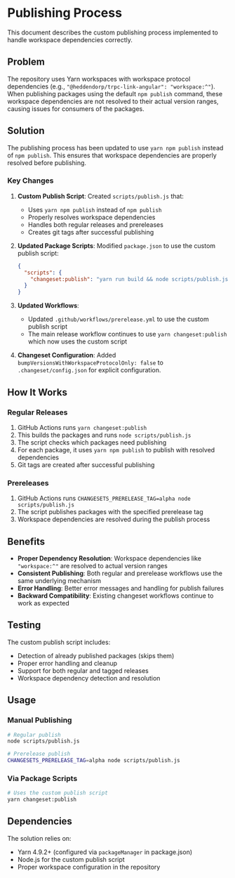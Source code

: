 # Publishing Process

This document describes the custom publishing process implemented to handle workspace dependencies correctly.

## Problem

The repository uses Yarn workspaces with workspace protocol dependencies (e.g., `"@heddendorp/trpc-link-angular": "workspace:^"`). When publishing packages using the default `npm publish` command, these workspace dependencies are not resolved to their actual version ranges, causing issues for consumers of the packages.

## Solution

The publishing process has been updated to use `yarn npm publish` instead of `npm publish`. This ensures that workspace dependencies are properly resolved before publishing.

### Key Changes

1. **Custom Publish Script**: Created `scripts/publish.js` that:
   - Uses `yarn npm publish` instead of `npm publish`
   - Properly resolves workspace dependencies
   - Handles both regular releases and prereleases
   - Creates git tags after successful publishing

2. **Updated Package Scripts**: Modified `package.json` to use the custom publish script:
   ```json
   {
     "scripts": {
       "changeset:publish": "yarn run build && node scripts/publish.js"
     }
   }
   ```

3. **Updated Workflows**: 
   - Updated `.github/workflows/prerelease.yml` to use the custom publish script
   - The main release workflow continues to use `yarn changeset:publish` which now uses the custom script

4. **Changeset Configuration**: Added `bumpVersionsWithWorkspaceProtocolOnly: false` to `.changeset/config.json` for explicit configuration.

## How It Works

### Regular Releases
1. GitHub Actions runs `yarn changeset:publish`
2. This builds the packages and runs `node scripts/publish.js`
3. The script checks which packages need publishing
4. For each package, it uses `yarn npm publish` to publish with resolved dependencies
5. Git tags are created after successful publishing

### Prereleases
1. GitHub Actions runs `CHANGESETS_PRERELEASE_TAG=alpha node scripts/publish.js`
2. The script publishes packages with the specified prerelease tag
3. Workspace dependencies are resolved during the publish process

## Benefits

- **Proper Dependency Resolution**: Workspace dependencies like `"workspace:^"` are resolved to actual version ranges
- **Consistent Publishing**: Both regular and prerelease workflows use the same underlying mechanism
- **Error Handling**: Better error messages and handling for publish failures
- **Backward Compatibility**: Existing changeset workflows continue to work as expected

## Testing

The custom publish script includes:
- Detection of already published packages (skips them)
- Proper error handling and cleanup
- Support for both regular and tagged releases
- Workspace dependency detection and resolution

## Usage

### Manual Publishing
```bash
# Regular publish
node scripts/publish.js

# Prerelease publish
CHANGESETS_PRERELEASE_TAG=alpha node scripts/publish.js
```

### Via Package Scripts
```bash
# Uses the custom publish script
yarn changeset:publish
```

## Dependencies

The solution relies on:
- Yarn 4.9.2+ (configured via `packageManager` in package.json)
- Node.js for the custom publish script
- Proper workspace configuration in the repository